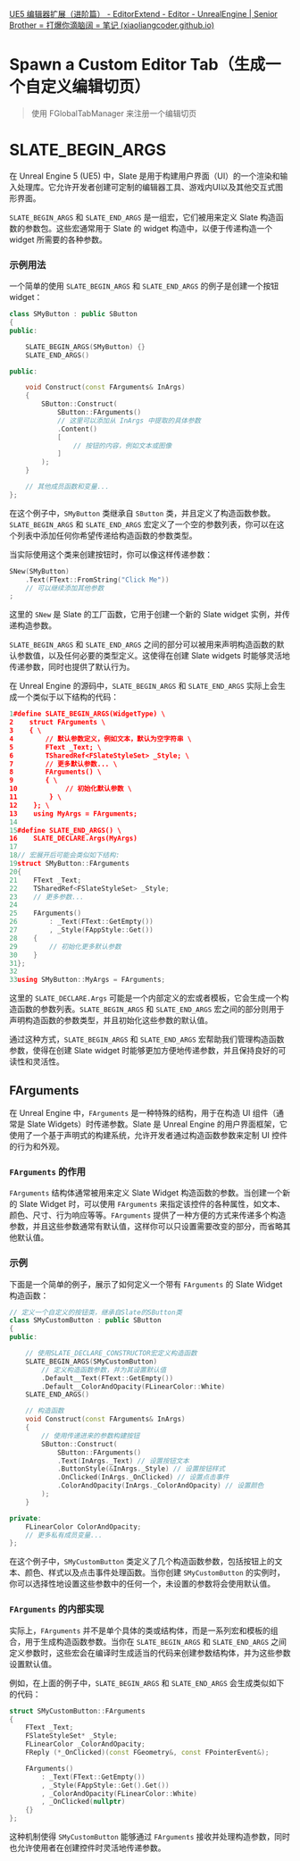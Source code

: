 [UE5 编辑器扩展（进阶篇） - EditorExtend - Editor - UnrealEngine | Senior Brother = 打爆你滴脑阔 = 笔记 (xiaoliangcoder.github.io)](https://xiaoliangcoder.github.io/Source/UnrealEngine/EditorExtend/EditorExtendIntermediate/)



# Spawn a Custom Editor Tab（生成一个自定义编辑切页）

> 使用 FGlobalTabManager 来注册一个编辑切页
>
> 



# SLATE_BEGIN_ARGS

在 Unreal Engine 5 (UE5) 中，Slate 是用于构建用户界面（UI）的一个渲染和输入处理库。它允许开发者创建可定制的编辑器工具、游戏内UI以及其他交互式图形界面。

`SLATE_BEGIN_ARGS` 和 `SLATE_END_ARGS` 是一组宏，它们被用来定义 Slate 构造函数的参数包。这些宏通常用于 Slate 的 widget 构造中，以便于传递构造一个 widget 所需要的各种参数。

### 示例用法

一个简单的使用 `SLATE_BEGIN_ARGS` 和 `SLATE_END_ARGS` 的例子是创建一个按钮 widget：

```cpp
class SMyButton : public SButton
{
public:

	SLATE_BEGIN_ARGS(SMyButton) {}
	SLATE_END_ARGS()

public:

	void Construct(const FArguments& InArgs)
	{
		SButton::Construct(
			SButton::FArguments()
			// 这里可以添加从 InArgs 中提取的具体参数
			.Content()
			[
				// 按钮的内容，例如文本或图像
			]
		);
	}

	// 其他成员函数和变量...
};
```

在这个例子中，`SMyButton` 类继承自 `SButton` 类，并且定义了构造函数参数。`SLATE_BEGIN_ARGS` 和 `SLATE_END_ARGS` 宏定义了一个空的参数列表，你可以在这个列表中添加任何你希望传递给构造函数的参数类型。

当实际使用这个类来创建按钮时，你可以像这样传递参数：

```cpp
SNew(SMyButton)
	.Text(FText::FromString("Click Me"))
	// 可以继续添加其他参数
;
```

这里的 `SNew` 是 Slate 的工厂函数，它用于创建一个新的 Slate widget 实例，并传递构造参数。

`SLATE_BEGIN_ARGS` 和 `SLATE_END_ARGS` 之间的部分可以被用来声明构造函数的默认参数值，以及任何必要的类型定义。这使得在创建 Slate widgets 时能够灵活地传递参数，同时也提供了默认行为。

在 Unreal Engine 的源码中，`SLATE_BEGIN_ARGS` 和 `SLATE_END_ARGS` 实际上会生成一个类似于以下结构的代码：

```c++
1#define SLATE_BEGIN_ARGS(WidgetType) \
2    struct FArguments \
3    { \
4        // 默认参数定义，例如文本，默认为空字符串 \
5        FText _Text; \
6        TSharedRef<FSlateStyleSet> _Style; \
7        // 更多默认参数... \
8        FArguments() \
9        { \
10            // 初始化默认参数 \
11        } \
12    }; \
13    using MyArgs = FArguments;
14
15#define SLATE_END_ARGS() \
16    SLATE_DECLARE.Args(MyArgs)
17
18// 宏展开后可能会类似如下结构:
19struct SMyButton::FArguments
20{
21    FText _Text;
22    TSharedRef<FSlateStyleSet> _Style;
23    // 更多参数...
24
25    FArguments()
26        : _Text(FText::GetEmpty())
27        , _Style(FAppStyle::Get())
28    {
29        // 初始化更多默认参数
30    }
31};
32
33using SMyButton::MyArgs = FArguments;
```

这里的 `SLATE_DECLARE.Args` 可能是一个内部定义的宏或者模板，它会生成一个构造函数的参数列表。`SLATE_BEGIN_ARGS` 和 `SLATE_END_ARGS` 宏之间的部分则用于声明构造函数的参数类型，并且初始化这些参数的默认值。

通过这种方式，`SLATE_BEGIN_ARGS` 和 `SLATE_END_ARGS` 宏帮助我们管理构造函数参数，使得在创建 Slate widget 时能够更加方便地传递参数，并且保持良好的可读性和灵活性。



## FArguments

在 Unreal Engine 中，`FArguments` 是一种特殊的结构，用于在构造 UI 组件（通常是 Slate Widgets）时传递参数。Slate 是 Unreal Engine 的用户界面框架，它使用了一个基于声明式的构建系统，允许开发者通过构造函数参数来定制 UI 控件的行为和外观。

### `FArguments` 的作用

`FArguments` 结构体通常被用来定义 Slate Widget 构造函数的参数。当创建一个新的 Slate Widget 时，可以使用 `FArguments` 来指定该控件的各种属性，如文本、颜色、尺寸、行为响应等等。`FArguments` 提供了一种方便的方式来传递多个构造参数，并且这些参数通常有默认值，这样你可以只设置需要改变的部分，而省略其他默认值。

### 示例

下面是一个简单的例子，展示了如何定义一个带有 `FArguments` 的 Slate Widget 构造函数：

```cpp
// 定义一个自定义的按钮类，继承自Slate的SButton类
class SMyCustomButton : public SButton
{
public:

    // 使用SLATE_DECLARE_CONSTRUCTOR宏定义构造函数
    SLATE_BEGIN_ARGS(SMyCustomButton)
        // 定义构造函数参数，并为其设置默认值
        .Default__Text(FText::GetEmpty())
        .Default__ColorAndOpacity(FLinearColor::White)
    SLATE_END_ARGS()

    // 构造函数
    void Construct(const FArguments& InArgs)
    {
        // 使用传递进来的参数构建按钮
        SButton::Construct(
            SButton::FArguments()
            .Text(InArgs._Text) // 设置按钮文本
            .ButtonStyle(&InArgs._Style) // 设置按钮样式
            .OnClicked(InArgs._OnClicked) // 设置点击事件
            .ColorAndOpacity(InArgs._ColorAndOpacity) // 设置颜色
        );
    }

private:
    FLinearColor ColorAndOpacity;
    // 更多私有成员变量...
};
```

在这个例子中，`SMyCustomButton` 类定义了几个构造函数参数，包括按钮上的文本、颜色、样式以及点击事件处理函数。当你创建 `SMyCustomButton` 的实例时，你可以选择性地设置这些参数中的任何一个，未设置的参数将会使用默认值。

### `FArguments` 的内部实现

实际上，`FArguments` 并不是单个具体的类或结构体，而是一系列宏和模板的组合，用于生成构造函数参数。当你在 `SLATE_BEGIN_ARGS` 和 `SLATE_END_ARGS` 之间定义参数时，这些宏会在编译时生成适当的代码来创建参数结构体，并为这些参数设置默认值。

例如，在上面的例子中，`SLATE_BEGIN_ARGS` 和 `SLATE_END_ARGS` 会生成类似如下的代码：

```cpp
struct SMyCustomButton::FArguments
{
    FText _Text;
    FSlateStyleSet* _Style;
    FLinearColor _ColorAndOpacity;
    FReply (*_OnClicked)(const FGeometry&, const FPointerEvent&);

    FArguments()
        : _Text(FText::GetEmpty())
        , _Style(FAppStyle::Get().Get())
        , _ColorAndOpacity(FLinearColor::White)
        , _OnClicked(nullptr)
    {}
};
```

这种机制使得 `SMyCustomButton` 能够通过 `FArguments` 接收并处理构造参数，同时也允许使用者在创建控件时灵活地传递参数。